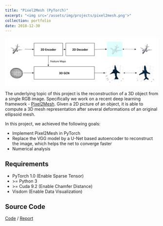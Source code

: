 ```yaml
---
title: "Pixel2Mesh (PyTorch)"
excerpt: "<img src='/assets/img/projects/pixel2mesh.png'>"
collection: portfolio
date: 2018-12-30
---
```


![Picture](/assets/img/projects/pixel2mesh.png)

The underlying topic of this project is the reconstruction of a 3D object from a single RGB image. Specifically we work on a recent deep learning framework - [Pixel2Mesh](http://openaccess.thecvf.com/content_ECCV_2018/papers/Nanyang_Wang_Pixel2Mesh_Generating_3D_ECCV_2018_paper.pdf). Given a 2D picture of an object, it is able to compute a 3D mesh representation after several deformations of an original ellipsoid mesh.

In this project, we achieved the following goals:

* Implement Pixel2Mesh in PyTorch
* Replace the VGG model by a U-Net based autoencoder to reconstruct the image, which helps the net to converge faster
* Numerical analysis

## Requirements

* PyTorch 1.0 (Enable Sparse Tensor)
* \>= Python 3
* \>= Cuda 9.2 (Enable Chamfer Distance)
* Visdom (Enable Data Visualization)

## Source Code

[Code](https://github.com/Tong-ZHAO/Pixel2Mesh-Pytorch) / [Report](https://github.com/Tong-ZHAO/MVA_Courses_2018/blob/master/Recvis/Project/report.pdf)
